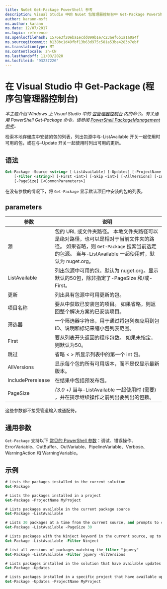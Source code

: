 ```yaml
---
title: NuGet Get-Package PowerShell 参考
description: Visual Studio 中的 NuGet 包管理器控制台中 Get-Package PowerShell 命令参考。
author: karann-msft
ms.author: karann
ms.date: 12/07/2017
ms.topic: reference
ms.openlocfilehash: 1576e3f20eba1ecdd099b1e7c23aef6b1a1a0a4f
ms.sourcegitcommit: b138bc1d49fbf13b63d975c581a53be4283b7ebf
ms.translationtype: MT
ms.contentlocale: zh-CN
ms.lasthandoff: 11/03/2020
ms.locfileid: "93237226"
---
```

# <a name="get-package-package-manager-console-in-visual-studio"></a>在 Visual Studio 中 Get-Package (程序包管理器控制台) 

*本主题介绍 Windows 上 Visual Studio 中的 [包管理器控制台](../../consume-packages/install-use-packages-powershell.md) 内的命令。有关通用 PowerShell Get-Package 命令，请参阅 [PowerShell PackageManagement 参考](/powershell/module/packagemanagement/?view=powershell-6)。*

检索本地存储库中安装的包的列表，列出包源中与-ListAvailable 开关一起使用时可用的包，或在与-Update 开关一起使用时列出可用的更新。

## <a name="syntax"></a>语法

```ps
Get-Package -Source <string> [-ListAvailable] [-Updates] [-ProjectName <string>]
    [-Filter <string>] [-First <int>] [-Skip <int>] [-AllVersions] [-IncludePrerelease]
    [-PageSize] [<CommonParameters>]
```

在没有参数的情况下，将 `Get-Package` 显示默认项目中安装的包的列表。

## <a name="parameters"></a>parameters

| 参数 | 说明 |
| --- | --- |
| 源 | 包的 URL 或文件夹路径。 本地文件夹路径可以是绝对路径，也可以是相对于当前文件夹的路径。 如果省略，则 `Get-Package` 搜索当前选定的包源。 当与-ListAvailable 一起使用时，默认为 nuget.org。 |
| ListAvailable | 列出包源中可用的包，默认为 nuget.org。显示默认的50包，除非指定了-PageSize 和/或-First。 |
| 更新 | 列出具有包源中可用更新的包。 |
| 项目名称 | 要从中获取已安装包的项目。 如果省略，则返回整个解决方案的已安装项目。 |
| 筛选器 | 一个筛选器字符串，用于通过将包列表应用到包 ID、说明和标记来缩小包列表范围。 |
| First | 要从列表开头返回的程序包数。 如果未指定，则默认为50。 |
| 跳过 | 省略 &lt; &gt; 所显示列表中的第一个 int 包。  |
| AllVersions | 显示每个包的所有可用版本，而不是仅显示最新版本。 |
| IncludePrerelease | 在结果中包括预发布包。 |
| PageSize | *(3.0 +)* 当与-ListAvailable 一起使用时 (需要) ，并在提示继续操作之前列出要列出的包数。 |

这些参数都不接受管道输入或通配符。

## <a name="common-parameters"></a>通用参数

`Get-Package` 支持以下 [常见的 PowerShell 参数](/powershell/module/microsoft.powershell.core/about/about_commonparameters)：调试、错误操作、ErrorVariable、OutBuffer、OutVariable、PipelineVariable、Verbose、WarningAction 和 WarningVariable。

## <a name="examples"></a>示例

```ps
# Lists the packages installed in the current solution
Get-Package

# Lists the packages installed in a project
Get-Package -ProjectName MyProject

# Lists packages available in the current package source
Get-Package -ListAvailable

# Lists 30 packages at a time from the current source, and prompts to continue if more are available
Get-Package -ListAvailable -PageSize 30

# Lists packages with the Ninject keyword in the current source, up to 50
Get-Package -ListAvailable -Filter Ninject

# List all versions of packages matching the filter "jquery"
Get-Package -ListAvailable -Filter jquery -AllVersions

# Lists packages installed in the solution that have available updates
Get-Package -Updates

# Lists packages installed in a specific project that have available updates
Get-Package -Updates -ProjectName MyProject
```